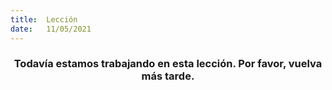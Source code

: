 ```yaml
---
title:  Lección
date:   11/05/2021
---
```


### <center>Todavía estamos trabajando en esta lección. Por favor, vuelva más tarde.</center>